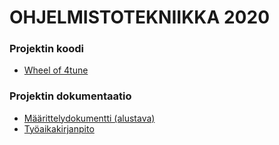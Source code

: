 # OHJELMISTOTEKNIIKKA 2020

### Projektin koodi

- [Wheel of 4tune](https://github.com/ellikiiski/Ohjelmistotekniikka-2020/tree/main/wheelof4tune/src)

### Projektin dokumentaatio

- [Määrittelydokumentti (alustava)](https://github.com/ellikiiski/Ohjelmistotekniikka-2020/blob/main/dokumentaatio/maarittelydokumentti.md)
- [Työaikakirjanpito](https://github.com/ellikiiski/Ohjelmistotekniikka-2020/blob/main/dokumentaatio/tyoaikakirjanpito.md)

